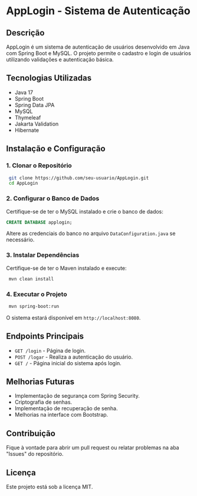 # AppLogin - Sistema de Autenticação

## Descrição
AppLogin é um sistema de autenticação de usuários desenvolvido em Java com Spring Boot e MySQL. O projeto permite o cadastro e login de usuários utilizando validações e autenticação básica.

## Tecnologias Utilizadas
- Java 17
- Spring Boot
- Spring Data JPA
- MySQL
- Thymeleaf
- Jakarta Validation
- Hibernate

## Instalação e Configuração

### 1. Clonar o Repositório
```sh
 git clone https://github.com/seu-usuario/AppLogin.git
 cd AppLogin
```

### 2. Configurar o Banco de Dados
Certifique-se de ter o MySQL instalado e crie o banco de dados:
```sql
CREATE DATABASE applogin;
```
Altere as credenciais do banco no arquivo `DataConfiguration.java` se necessário.

### 3. Instalar Dependências
Certifique-se de ter o Maven instalado e execute:
```sh
 mvn clean install
```

### 4. Executar o Projeto
```sh
 mvn spring-boot:run
```
O sistema estará disponível em `http://localhost:8080`.

## Endpoints Principais
- `GET /login` - Página de login.
- `POST /logar` - Realiza a autenticação do usuário.
- `GET /` - Página inicial do sistema após login.

## Melhorias Futuras
- Implementação de segurança com Spring Security.
- Criptografia de senhas.
- Implementação de recuperação de senha.
- Melhorias na interface com Bootstrap.

## Contribuição
Fique à vontade para abrir um pull request ou relatar problemas na aba "Issues" do repositório.

## Licença
Este projeto está sob a licença MIT.

